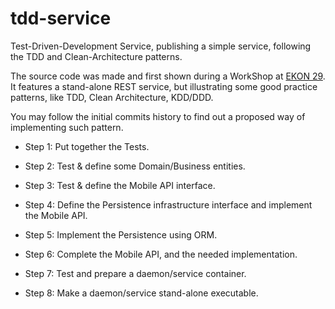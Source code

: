 # tdd-service

Test-Driven-Development Service, publishing a simple service, following the TDD and Clean-Architecture patterns.

The source code was made and first shown during a WorkShop at [EKON 29](https://entwickler-konferenz.de/en/). It features a stand-alone REST service, but illustrating some good practice patterns, like TDD, Clean Architecture, KDD/DDD.

You may follow the initial commits history to find out a proposed way of implementing such pattern.

- Step 1: Put together the Tests.

- Step 2: Test & define some Domain/Business entities.

- Step 3: Test & define the Mobile API interface.

- Step 4: Define the Persistence infrastructure interface and implement the Mobile API.

- Step 5: Implement the Persistence using ORM.

- Step 6: Complete the Mobile API, and the needed implementation.

- Step 7: Test and prepare a daemon/service container.

- Step 8: Make a daemon/service stand-alone executable.

